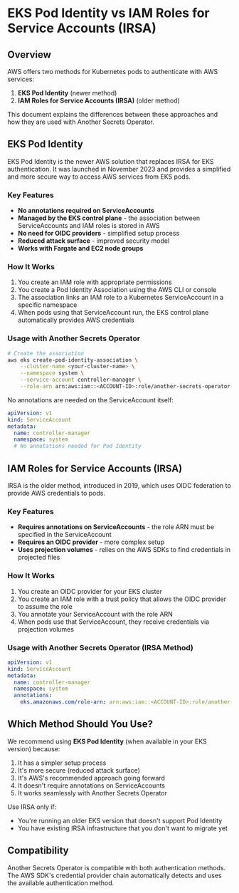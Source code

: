 # EKS Pod Identity vs IAM Roles for Service Accounts (IRSA)

## Overview

AWS offers two methods for Kubernetes pods to authenticate with AWS services:

1. **EKS Pod Identity** (newer method)
2. **IAM Roles for Service Accounts (IRSA)** (older method)

This document explains the differences between these approaches and how they are used with Another Secrets Operator.

## EKS Pod Identity

EKS Pod Identity is the newer AWS solution that replaces IRSA for EKS authentication. It was launched in November 2023 and provides a simplified and more secure way to access AWS services from EKS pods.

### Key Features

- **No annotations required on ServiceAccounts**
- **Managed by the EKS control plane** - the association between ServiceAccounts and IAM roles is stored in AWS
- **No need for OIDC providers** - simplified setup process
- **Reduced attack surface** - improved security model
- **Works with Fargate and EC2 node groups**

### How It Works

1. You create an IAM role with appropriate permissions
2. You create a Pod Identity Association using the AWS CLI or console
3. The association links an IAM role to a Kubernetes ServiceAccount in a specific namespace
4. When pods using that ServiceAccount run, the EKS control plane automatically provides AWS credentials

### Usage with Another Secrets Operator

```bash
# Create the association
aws eks create-pod-identity-association \
    --cluster-name <your-cluster-name> \
    --namespace system \
    --service-account controller-manager \
    --role-arn arn:aws:iam::<ACCOUNT-ID>:role/another-secrets-operator-role
```

No annotations are needed on the ServiceAccount itself:

```yaml
apiVersion: v1
kind: ServiceAccount
metadata:
  name: controller-manager
  namespace: system
  # No annotations needed for Pod Identity
```

## IAM Roles for Service Accounts (IRSA)

IRSA is the older method, introduced in 2019, which uses OIDC federation to provide AWS credentials to pods.

### Key Features

- **Requires annotations on ServiceAccounts** - the role ARN must be specified in the ServiceAccount
- **Requires an OIDC provider** - more complex setup
- **Uses projection volumes** - relies on the AWS SDKs to find credentials in projected files

### How It Works

1. You create an OIDC provider for your EKS cluster
2. You create an IAM role with a trust policy that allows the OIDC provider to assume the role
3. You annotate your ServiceAccount with the role ARN
4. When pods use that ServiceAccount, they receive credentials via projection volumes

### Usage with Another Secrets Operator (IRSA Method)

```yaml
apiVersion: v1
kind: ServiceAccount
metadata:
  name: controller-manager
  namespace: system
  annotations:
    eks.amazonaws.com/role-arn: arn:aws:iam::<ACCOUNT-ID>:role/another-secrets-operator-role
```

## Which Method Should You Use?

We recommend using **EKS Pod Identity** (when available in your EKS version) because:

1. It has a simpler setup process
2. It's more secure (reduced attack surface)
3. It's AWS's recommended approach going forward
4. It doesn't require annotations on ServiceAccounts
5. It works seamlessly with Another Secrets Operator

Use IRSA only if:
- You're running an older EKS version that doesn't support Pod Identity
- You have existing IRSA infrastructure that you don't want to migrate yet

## Compatibility

Another Secrets Operator is compatible with both authentication methods. The AWS SDK's credential provider chain automatically detects and uses the available authentication method.